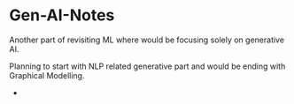 # Gen-AI-Notes

Another part of revisiting ML where would be focusing solely on generative AI.

Planning to start with NLP related generative part and would be ending with Graphical Modelling.

-
